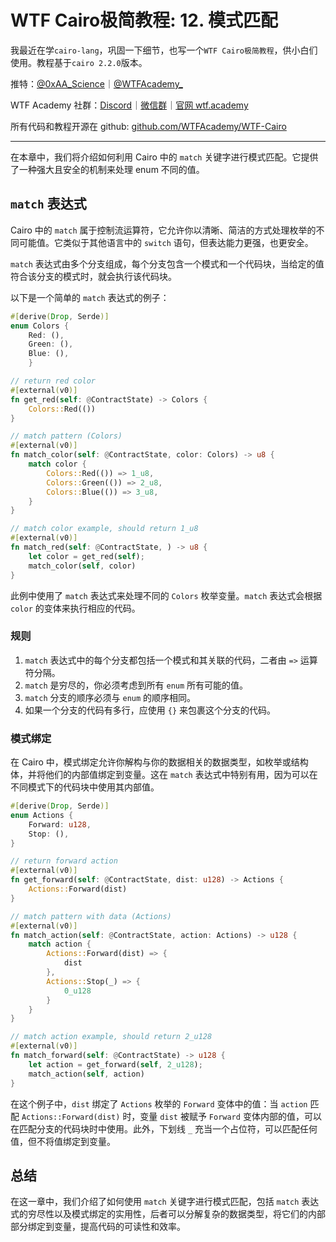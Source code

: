 # WTF Cairo极简教程: 12. 模式匹配

我最近在学`cairo-lang`，巩固一下细节，也写一个`WTF Cairo极简教程`，供小白们使用。教程基于`cairo 2.2.0`版本。

推特：[@0xAA_Science](https://twitter.com/0xAA_Science)｜[@WTFAcademy_](https://twitter.com/WTFAcademy_)

WTF Academy 社群：[Discord](https://discord.gg/5akcruXrsk)｜[微信群](https://docs.google.com/forms/d/e/1FAIpQLSe4KGT8Sh6sJ7hedQRuIYirOoZK_85miz3dw7vA1-YjodgJ-A/viewform?usp=sf_link)｜[官网 wtf.academy](https://wtf.academy)

所有代码和教程开源在 github: [github.com/WTFAcademy/WTF-Cairo](https://github.com/WTFAcademy/WTF-Cairo)

---

在本章中，我们将介绍如何利用 Cairo 中的 `match` 关键字进行模式匹配。它提供了一种强大且安全的机制来处理 enum 不同的值。

## `match` 表达式

Cairo 中的 `match` 属于控制流运算符，它允许你以清晰、简洁的方式处理枚举的不同可能值。它类似于其他语言中的 `switch` 语句，但表达能力更强，也更安全。

`match` 表达式由多个分支组成，每个分支包含一个模式和一个代码块，当给定的值符合该分支的模式时，就会执行该代码块。

以下是一个简单的 `match` 表达式的例子：

```rust
#[derive(Drop, Serde)]
enum Colors { 
    Red: (), 
    Green: (), 
    Blue: (), 
    }  

// return red color
#[external(v0)]
fn get_red(self: @ContractState) -> Colors {
    Colors::Red(())
}

// match pattern (Colors)
#[external(v0)]
fn match_color(self: @ContractState, color: Colors) -> u8 {
    match color {
        Colors::Red(()) => 1_u8,
        Colors::Green(()) => 2_u8,
        Colors::Blue(()) => 3_u8,
    }
}

// match color example, should return 1_u8
#[external(v0)]
fn match_red(self: @ContractState, ) -> u8 {
    let color = get_red(self);
    match_color(self, color)
}
```

此例中使用了 `match` 表达式来处理不同的 `Colors` 枚举变量。`match` 表达式会根据 `color` 的变体来执行相应的代码。

### 规则 

1. `match` 表达式中的每个分支都包括一个模式和其关联的代码，二者由 `=>` 运算符分隔。
2. `match` 是穷尽的，你必须考虑到所有 `enum` 所有可能的值。
3. `match` 分支的顺序必须与 `enum` 的顺序相同。
4. 如果一个分支的代码有多行，应使用 `{}` 来包裹这个分支的代码。

### 模式绑定

在 Cairo 中，模式绑定允许你解构与你的数据相关的数据类型，如枚举或结构体，并将他们的内部值绑定到变量。这在 `match` 表达式中特别有用，因为可以在不同模式下的代码块中使用其内部值。

```rust
#[derive(Drop, Serde)]
enum Actions { 
    Forward: u128, 
    Stop: (),
}

// return forward action
#[external(v0)]
fn get_forward(self: @ContractState, dist: u128) -> Actions {
    Actions::Forward(dist)
}

// match pattern with data (Actions)
#[external(v0)]
fn match_action(self: @ContractState, action: Actions) -> u128 {
    match action {
        Actions::Forward(dist) => {
            dist
        },
        Actions::Stop(_) => {
            0_u128
        }
    }
}

// match action example, should return 2_u128
#[external(v0)]
fn match_forward(self: @ContractState) -> u128 {
    let action = get_forward(self, 2_u128);
    match_action(self, action)
}
```

在这个例子中，`dist` 绑定了 `Actions` 枚举的 `Forward` 变体中的值：当 `action` 匹配 `Actions::Forward(dist)` 时，变量 `dist` 被赋予 `Forward` 变体内部的值，可以在匹配分支的代码块时中使用。此外，下划线 `_` 充当一个占位符，可以匹配任何值，但不将值绑定到变量。

## 总结

在这一章中，我们介绍了如何使用 `match` 关键字进行模式匹配，包括 `match` 表达式的穷尽性以及模式绑定的实用性，后者可以分解复杂的数据类型，将它们的内部部分绑定到变量，提高代码的可读性和效率。